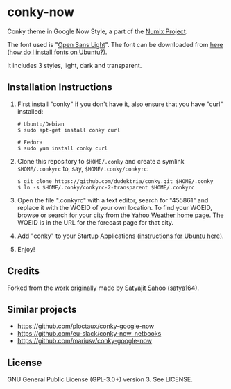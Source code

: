 # conky-now
Conky theme in Google Now Style, a part of the [Numix Project](https://numixproject.org/).

The font used is "[Open Sans Light](http://www.opensans.com/)".
The font can be downloaded from [here](http://www.fontsquirrel.com/fonts/open-sans) ([how do I install fonts on Ubuntu?](http://askubuntu.com/questions/191778/how-to-install-fonts-fast-and-easy/191782#191782)).

It includes 3 styles, light, dark and transparent.

## Installation Instructions

1. First install "conky" if you don't have it, also ensure that you have "curl" installed:

       # Ubuntu/Debian
       $ sudo apt-get install conky curl

       # Fedora
       $ sudo yum install conky curl
2. Clone this repository to `$HOME/.conky` and create a symlink `$HOME/.conkyrc` to, say, `$HOME/.conky/conkyrc`:

       $ git clone https://github.com/dudektria/conky.git $HOME/.conky
       $ ln -s $HOME/.conky/conkyrc-2-transparent $HOME/.conkyrc
3. Open the file ".conkyrc" with a text editor, search for "455861" and replace it with the WOEID of your own location.
To find your WOEID, browse or search for your city from the [Yahoo Weather home page](https://weather.yahoo.com/).
The WOEID is in the URL for the forecast page for that city.
4. Add "conky" to your Startup Applications ([instructions for Ubuntu here](http://www.omgubuntu.co.uk/2013/05/google-now-themed-conky-for-ubuntu-desktop)).
5. Enjoy!

## Credits

Forked from the [work](http://satya164.deviantart.com/art/Conky-Google-Now-366545753) originally made by [Satyajit Sahoo](https://github.com/satya164) ([satya164](http://satya164.deviantart.com/)).

## Similar projects

- https://github.com/ploctaux/conky-google-now
- https://github.com/eu-slack/conky-now_netbooks
- https://github.com/mariusv/conky-google-now

## License

GNU General Public License (GPL-3.0+) version 3. See LICENSE.

